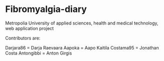 # Fibromyalgia-diary
Metropolia University of applied sciences, health and medical technology, web application project

Contributors are:

Darjara86 = Darja Raevaara
Aapoka = Aapo Kaitila
Costama95 = Jonathan Costa
Antongibbi = Anton Girgis
